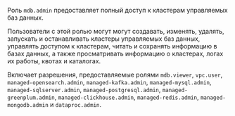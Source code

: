 Роль `mdb.admin` предоставляет полный доступ к кластерам управляемых баз данных.

Пользователи с этой ролью могут могут создавать, изменять, удалять, запускать и останавливать кластеры управляемых баз данных, управлять доступом к кластерам, читать и сохранять информацию в базах данных, а также просматривать информацию о кластерах, логах их работы, квотах и каталогах.

Включает разрешения, предоставляемые ролями `mdb.viewer`, `vpc.user`, `managed-opensearch.admin`, `managed-kafka.admin`, `managed-mysql.admin`, `managed-sqlserver.admin`, `managed-postgresql.admin`, `managed-greenplum.admin`, `managed-clickhouse.admin`, `managed-redis.admin`, `managed-mongodb.admin` и `dataproc.admin`.